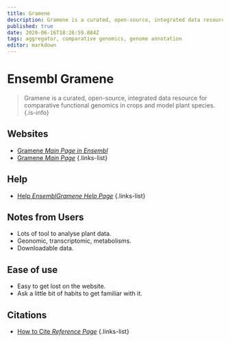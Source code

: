 ```yaml
---
title: Gramene
description: Gramene is a curated, open-source, integrated data resource for comparative functional genomics in crops and model plant species.
published: true
date: 2020-06-16T18:26:59.884Z
tags: aggregator, comparative genomics, genome annotation
editor: markdown
---
```


# Ensembl Gramene

> Gramene is a curated, open-source, integrated data resource for comparative functional genomics in crops and model plant species.
{.is-info}

 

## Websites

- [Gramene *Main Page in Ensembl*](http://ensembl.gramene.org/genome_browser/index.html)
- [Gramene *Main Page*](http://www.gramene.org/)
{.links-list}

## Help
- [Help *EnsemblGramene Help Page*](http://ensembl.gramene.org/info/website/index.html)
{.links-list}

## Notes from Users
- Lots of tool to analyse plant data.
- Geonomic, transcriptomic, metabolisms. 
- Downloadable data.


## Ease of use
- Easy to get lost on the website.
- Ask a little bit of habits to get familiar with it.

## Citations

- [How to Cite *Reference Page*](http://www.gramene.org/cite)
{.links-list}

 
